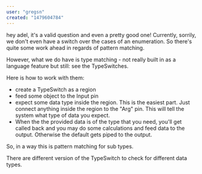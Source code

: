 ```yaml
---
user: "gregsn"
created: "1479604784"
---
```


hey adel,
it's a valid question and even a pretty good one!
Currently, sorrily, we don't even have a switch over the cases of an enumeration. So there's quite some work ahead in regards of pattern matching.

However, what we do have is type matching - not really built in as a language feature but still: see the TypeSwitches.

Here is how to work with them:
* create a TypeSwitch as a region
* feed some object to the Input pin
* expect some data type inside the region. This is the easiest part. Just connect anything inside the region to the "Arg" pin. This will tell the system what type of data you expect.
* When the the provided data is of the type that you need, you'll get called back and you may do some calculations and feed data to the output. Otherwise the default gets piped to the output.

So, in a way this is pattern matching for sub types. 

There are different version of the TypeSwitch to check for different data types.
